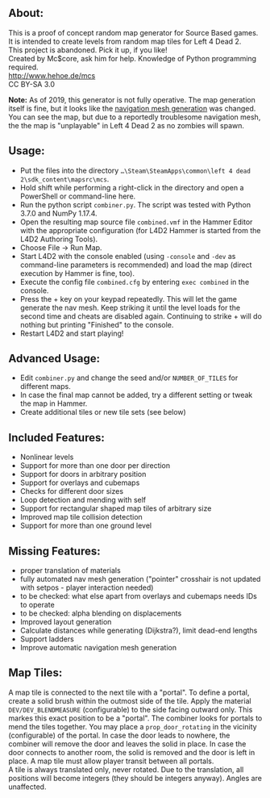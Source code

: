 ## About:
This is a proof of concept random map generator for Source Based games.  
It is intended to create levels from random map tiles for Left 4 Dead 2.  
This project is abandoned. Pick it up, if you like!  
Created by Mc$core, ask him for help. Knowledge of Python programming required.  
http://www.hehoe.de/mcs  
CC BY-SA 3.0

**Note:** As of 2019, this generator is not fully operative. The map generation itself is fine, but it looks like the [navigation mesh generation](https://developer.valvesoftware.com/wiki/Navigation_Meshes) was changed. You can see the map, but due to a reportedly troublesome navigation mesh, the the map is "unplayable" in Left 4 Dead 2 as no zombies will spawn.

## Usage:
* Put the files into the directory `…\Steam\SteamApps\common\left 4 dead 2\sdk_content\mapsrc\mcs`.
* Hold shift while performing a right-click in the directory and open a PowerShell or command-line here.
* Run the python script `combiner.py`. The script was tested with Python 3.7.0 and NumPy 1.17.4.
* Open the resulting map source file `combined.vmf` in the Hammer Editor with the appropriate configuration (for L4D2 Hammer is started from the L4D2 Authoring Tools).
* Choose File → Run Map.
* Start L4D2 with the console enabled (using `-console` and `-dev` as command-line parameters is recommended) and load the map (direct execution by Hammer is fine, too).
* Execute the config file `combined.cfg` by entering `exec combined` in the console.
* Press the + key on your keypad repeatedly. This will let the game generate the nav mesh. Keep striking it until the level loads for the second time and cheats are disabled again. Continuing to strike + will do nothing but printing "Finished" to the console.
* Restart L4D2 and start playing!

## Advanced Usage:
* Edit `combiner.py` and change the seed and/or `NUMBER_OF_TILES` for different maps.
* In case the final map cannot be added, try a different setting or tweak the map in Hammer.
* Create additional tiles or new tile sets (see below)

## Included Features:
- Nonlinear levels
- Support for more than one door per direction
- Support for doors in arbitrary position
- Support for overlays and cubemaps
- Checks for different door sizes
- Loop detection and mending with self
- Support for rectangular shaped map tiles of arbitrary size
- Improved map tile collision detection
- Support for more than one ground level

## Missing Features:
- proper translation of materials
- fully automated nav mesh generation ("pointer" crosshair is not updated with setpos - player interaction needed)
- to be checked: what else apart from overlays and cubemaps needs IDs to operate
- to be checked: alpha blending on displacements
- Improved layout generation
- Calculate distances while generating (Dijkstra?), limit dead-end lengths
- Support ladders
- Improve automatic navigation mesh generation

## Map Tiles:
A map tile is connected to the next tile with a "portal". To define a portal, create a solid brush within the outmost side of the tile. Apply the material `DEV/DEV_BLENDMEASURE` (configurable) to the side facing outward only. This markes this exact position to be a "portal". The combiner looks for portals to mend the tiles together. You may place a `prop_door_rotating` in the vicinity (configurable) of the portal. In case the door leads to nowhere, the combiner will remove the door and leaves the solid in place. In case the door connects to another room, the solid is removed and the door is left in place. A map tile must allow player transit between all portals.  
A tile is always translated only, never rotated. Due to the translation, all positions will become integers (they should be integers anyway). Angles are unaffected.
